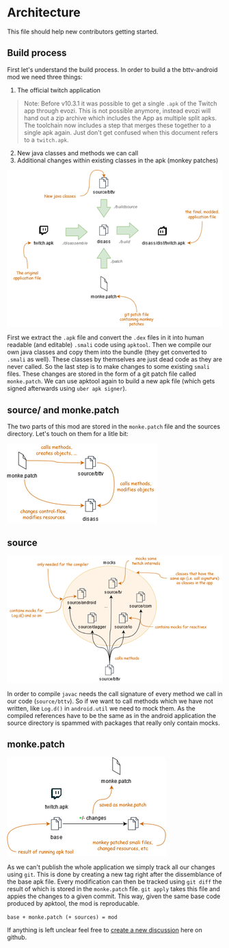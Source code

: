 # Architecture

This file should help new contributors getting started.

## Build process

First let's understand the build process.
In order to build a the bttv-android mod we need three things:

1. The official twitch application
> Note: Before v10.3.1 it was possible to get a single `.apk` of the Twitch app through evozi. This is not possible anymore, instead evozi will hand out a zip archive which includes the App as multiple split apks. The toolchain now includes a step that merges these together to a single apk again. Just don't get confused when this document refers to a `twitch.apk`.
2. New java classes and methods we can call
3. Additional changes within existing classes in the apk (monkey patches)

[![Build process diagram][build-img]][build-img]

First we extract the `.apk` file and convert the `.dex` files in it into human readable (and editable) `.smali` code using `apktool`. Then we compile our own java classes and copy them into the bundle (they get converted to `.smali` as well). These classes by themselves are just dead code as they are never called. So the last step is to make changes to some existing `smali` files. These changes are stored in the form of a git patch file called `monke.patch`. We can use apktool again to build a new apk file (which gets signed afterwards using `uber apk signer`).

## source/ and monke.patch

The two parts of this mod are stored in the `monke.patch` file and the sources directory. Let's 
touch on them for a litle bit:

[![diagram][inter-img]][inter-img]

## source

[![diagram][source-img]][source-img]

In order to compile `javac` needs the call signature of every method we call in our code (`source/bttv`). So if we want to call methods which we have not written, like `Log.d()` in `android.util` we need to mock them. As the compiled references have to be the same as in the android application the source directory is spammed with packages that really only contain mocks.



## monke.patch

[![diagram][monke-img]][monke-img]

As we can't publish the whole application we simply track all our changes using `git`. This is done by creating a new tag right after the dissemblance of the base apk file. Every modification can then be tracked using `git diff` the result of which is stored in the `monke.patch` file. `git apply` takes this file and appies the changes to a given commit. This way, given the same base code produced by apktool, the mod is reproducable.

`base + monke.patch (+ sources) = mod`

If anything is left unclear feel free to [create a new discussion][new-disc] here on github.

[new-disc]: https://github.com/bttv-android/bttv/discussions/new
[build-img]: ./.github/docs/build.png?raw=true
[source-img]: ./.github/docs/source.png?raw=true
[inter-img]: ./.github/docs/interaction.png?raw=true
[monke-img]: ./.github/docs/monke.png?raw=true


